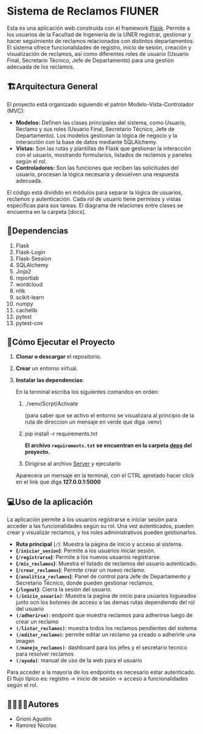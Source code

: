 # Sistema de Reclamos FIUNER

Esta es una aplicación web construida con el framework [Flask](https://flask.palletsprojects.com/). Permite a los usuarios de la Facultad de Ingeniería de la UNER registrar, gestionar y hacer seguimiento de reclamos relacionados con distintos departamentos. El sistema ofrece funcionalidades de registro, inicio de sesión, creación y visualización de reclamos, así como diferentes roles de usuario (Usuario Final, Secretario Técnico, Jefe de Departamento) para una gestión adecuada de los reclamos.

## 🏗Arquitectura General

El proyecto está organizado siguiendo el patrón Modelo-Vista-Controlador (MVC):

- **Modelos:** Definen las clases principales del sistema, como Usuario, Reclamo y sus roles (Usuario Final, Secretario Técnico, Jefe de Departamento). Los modelos gestionan la lógica de negocio y la interacción con la base de datos mediante SQLAlchemy.
- **Vistas:** Son las rutas y plantillas de Flask que gestionan la interacción con el usuario, mostrando formularios, listados de reclamos y paneles según el rol.
- **Controladores:** Son las funciones que reciben las solicitudes del usuario, procesan la lógica necesaria y devuelven una respuesta adecuada.

El código está dividido en módulos para separar la lógica de usuarios, reclamos y autenticación. Cada rol de usuario tiene permisos y vistas específicas para sus tareas. El diagrama de relaciones entre clases se encuentra en la carpeta [docs].

## 📑Dependencias

1. Flask
2. Flask-Login
3. Flask-Session
4. SQLAlchemy
5. Jinja2
6. reportlab
7. wordcloud
8. nltk
9. scikit-learn
10. numpy
11. cachelib
12. pytest
13. pytest-cov

## 🚀Cómo Ejecutar el Proyecto

1. **Clonar o descargar** el repositorio.
2. **Crear** un entorno virtual.
3. **Instalar las dependencias**:

   En la terminal escriba los siguientes comandos en orden:

   1) ./venv/Scrpt/Activate

      (para saber que se activo el entorno se visualizara al principio de la ruta de direccion un mensaje en verde que diga .venv)
   2) pip install -r requirements.txt

      **El archivo `requirements.txt` se encuentran en la carpeta [deps](./deps) del proyecto.**
   3) Dirigirse al archivo [Server](server.py) y ejecutarlo

   Aparecera un mensaje en la terminal, con el CTRL apretado hacer click en el link que diga **127.0.0.1:5000**

## 💻Uso de la aplicación

La aplicación permite a los usuarios registrarse e iniciar sesión para acceder a las funcionalidades según su rol. Una vez autenticados, pueden crear y visualizar reclamos, y los roles administrativos pueden gestionarlos.

- **Ruta principal** (`/`): Muestra la página de inicio y acceso al sistema.
- **(`/iniciar_sesion`)**: Permite a los usuarios iniciar sesión.
- **(`/registrarse`)**: Permite a los nuevos usuarios registrarse.
- **(`/mis_reclamos`)**: Muestra el listado de reclamos del usuario autenticado.
- **(`/crear_reclamos`)**: Permite crear un nuevo reclamo.
- **(`/analitica_reclamos`)**: Panel de control para Jefe de Departamento y Secretario Técnico, donde pueden gestionar reclamos.
- **(`/logout`)**: Cierra la sesión del usuario.
- **`(/inicio_usuario)`**: Muestra la pagina de inicio para usuarios logueados junto ocn los botones de acceso a las demas rutas dependiendo del rol del usuario
- **`(/adherirse)`**: endpoint que muestra reclamos para adherirse luego de crear un reclamo
- **`(/listar_reclamos)`**: muestra todos los reclamos pendientes del sistema
- **`(/editar_reclamo)`**: permite editar un reclamo ya creado o adherirle una imagen
- **`(/manejo_reclamos)`**: dashboard para los jefes y el secretario tecnico para resolver reclamos
- **`(/ayuda)`**: manual de uso de la web para el usuario

Para acceder a la mayoría de los endpoints es necesario estar autenticado. El flujo típico es: registro → inicio de sesión → acceso a funcionalidades según el rol.

## 🙎‍♀️🙎‍♂️Autores

- Grioni Agustín
- Ramirez Nicolas

